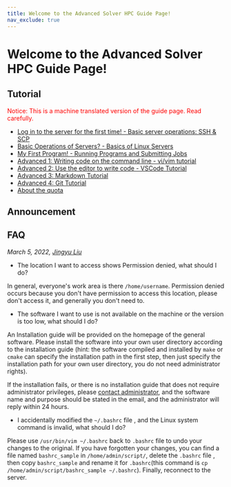 ```yaml
---
title: Welcome to the Advanced Solver HPC Guide Page!
nav_exclude: true
---
```


# Welcome to the Advanced Solver HPC Guide Page!

## Tutorial

<div style="color: red">Notice: This is a machine translated version of the guide page. Read carefully.</div>

- [Log in to the server for the first time! - Basic server operations: SSH & SCP](basic-ssh-scp.md)
- [Basic Operations of Servers? - Basics of Linux Servers](basic-linux.md)
- [My First Program! - Running Programs and Submitting Jobs](run-program.md)
- [Advanced 1: Writing code on the command line - vi/vim tutorial](vim.md)
- [Advanced 2: Use the editor to write code - VSCode Tutorial](vscode.md)
- [Advanced 3: Markdown Tutorial](markdown.md)
- [Advanced 4: Git Tutorial](git.md)
- [About the quota](xfs-quota.md)

## Announcement

## FAQ

*March 5, 2022, [Jingyu Liu](mailto:381258337@qq.com)*

- The location I want to access shows Permission denied, what should I do?

In general, everyone's work area is there `/home/username`. Permission denied occurs because you don't have permission to access this location, please don't access it, and generally you don't need to.

- The software I want to use is not available on the machine or the version is too low, what should I do?

An Installation guide will be provided on the homepage of the general software. Please install the software into your own user directory according to the installation guide (hint: the software compiled and installed by `make` or `cmake` can specify the installation path in the first step, then just specify the installation path for your own user directory, you do not need administrator rights).

If the installation fails, or there is no installation guide that does not require administrator privileges, please <a class="one" href="mailto:cash_admin@163.com">contact administrator</a>, and the software name and purpose should be stated in the email, and the administrator will reply within 24 hours.

- I accidentally modified the `~/.bashrc` file , and the Linux system command is invalid, what should I do?

Please use `/usr/bin/vim ~/.bashrc` back to `.bashrc` file to undo your changes to the original. If you have forgotten your changes, you can find a file named `bashrc_sample` in `/home/admin/script/`, delete the `.bashrc` file , then copy `bashrc_sample` and rename it for `.bashrc`(this command is `cp /home/admin/script/bashrc_sample ~/.bashrc`). Finally, reconnect to the server.

